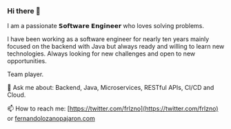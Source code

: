 ### Hi there 👋

I am a passionate 𝗦𝗼𝗳𝘁𝘄𝗮𝗿𝗲 𝗘𝗻𝗴𝗶𝗻𝗲𝗲𝗿 who loves solving problems.

I have been working as a software engineer for nearly ten years mainly focused on the backend with Java but always ready and willing to learn new technologies. Always looking for new challenges and open to new opportunities.
 
Team player.

💬 Ask me about: Backend, Java, Microservices, RESTful APIs, CI/CD and Cloud.

📫 How to reach me: [https://twitter.com/frlzno](https://twitter.com/frlzno) or [fernandolozanopajaron.com](https://www.fernandolozanopajaron.com/)
